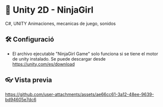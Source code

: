 # 🧠 Unity 2D - NinjaGirl

C#, UNITY
Animaciones, mecanicas de juego, sonidos


## 🛠️ Configuració

- El archivo ejecutable "NinjaGirl Game" solo funciona si se tiene el motor de unity instalado. Se puede descargar desde https://unity.com/es/download


## 👓 Vista previa



https://github.com/user-attachments/assets/ae66cc61-3a12-48ee-9639-bd94605e7dc6

